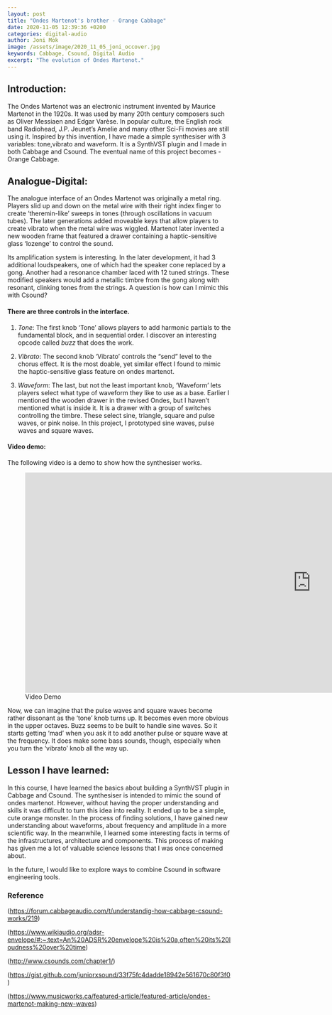 ```yaml
---
layout: post
title: "Ondes Martenot's brother - Orange Cabbage"
date: 2020-11-05 12:39:36 +0200
categories: digital-audio
author: Joni Mok
image: /assets/image/2020_11_05_joni_occover.jpg
keywords: Cabbage, Csound, Digital Audio
excerpt: "The evolution of Ondes Martenot."
---
```


## Introduction:

The Ondes Martenot was an electronic instrument invented by Maurice Martenot in the 1920s. It was used by many 20th century composers such as Oliver Messiaen and Edgar Varèse. In popular culture, the English rock band Radiohead, J.P. Jeunet’s Amelie and many other Sci-Fi movies are still using it. Inspired by this invention, I have made a simple synthesiser with 3 variables: tone,vibrato and waveform. It is a SynthVST plugin and I made in both Cabbage and Csound. The eventual name of this project becomes - Orange Cabbage.

## Analogue-Digital:

The analogue interface of an Ondes Martenot was originally a metal ring. Players slid up and down on the metal wire with their right index finger to create ‘theremin-like’ sweeps in tones (through oscillations in vacuum tubes). The later generations added moveable keys that allow players to create vibrato when the metal wire was wiggled. Martenot later invented a new wooden frame that featured a drawer containing a haptic-sensitive glass ‘lozenge’ to control the sound.

Its amplification system is interesting. In the later development, it had 3 additional loudspeakers, one of which had the speaker cone replaced by a gong. Another had a resonance chamber laced with 12 tuned strings. These modified speakers would add a metallic timbre from the gong along with resonant, clinking tones from the strings. A question is how can I mimic this with Csound?

#### There are three controls in the interface.

1. *Tone*:
The first knob ‘Tone’ allows players to add harmonic partials to the fundamental block, and in sequential order. I discover an interesting opcode called *buzz* that does the work.


2. *Vibrato*:
The second knob ‘Vibrato’ controls the “send” level to the chorus effect. It is the most doable, yet similar effect I found to mimic the haptic-sensitive glass feature on ondes martenot.

3.  *Waveform*:
The last, but not the least important knob, ‘Waveform’ lets players select what type of waveform they like to use as a base. Earlier I mentioned the wooden drawer in the revised Ondes, but I haven’t mentioned what is inside it. It is a drawer with a group of switches controlling the timbre. These select sine, triangle, square and pulse waves, or pink noise. In this project, I prototyped sine waves, pulse waves and square waves.


#### Video demo:


The following video is a demo to show how the synthesiser works.

<figure style="float: none">
    <iframe width="1287" height="496" src="https://youtu.be/zss6kU7rlJc" frameborder="0" allow="accelerometer; autoplay; clipboard-write; encrypted-media; gyroscope; picture-in-picture" allowfullscreen></iframe>
    <figcaption>Video Demo</figcaption>
</figure>



Now, we can imagine that the pulse waves and square waves become rather dissonant as the ‘tone’ knob turns up. It becomes even more obvious in the upper octaves. Buzz seems to be built to handle sine waves. So it starts getting ‘mad’ when you ask it to add another pulse or square wave at the frequency. It does make some bass sounds, though, especially when you turn the ‘vibrato’ knob all the way up.


## Lesson I have learned:

In this course, I have learned the basics about building a SynthVST plugin in Cabbage and Csound. The synthesiser is intended to mimic the sound of ondes martenot. However, without having the proper understanding and skills it was difficult to turn this idea into reality. It ended up to be a simple, cute orange monster. In the process of finding solutions, I have gained new understanding about waveforms, about frequency and amplitude in a more scientific way. In the meanwhile, I learned some interesting facts in terms of the infrastructures, architecture and components. This process of making has given me a lot of valuable science lessons that I was once concerned about.

In the future, I would like to explore ways to combine Csound in software engineering tools.


### Reference

(https://forum.cabbageaudio.com/t/understandig-how-cabbage-csound-works/219)

(https://www.wikiaudio.org/adsr-envelope/#:~:text=An%20ADSR%20envelope%20is%20a,often%20its%20loudness%20over%20time)

(http://www.csounds.com/chapter1/)

(https://gist.github.com/juniorxsound/33f75fc4dadde18942e561670c80f3f0)

(https://www.musicworks.ca/featured-article/featured-article/ondes-martenot-making-new-waves)
